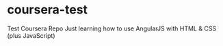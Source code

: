 # coursera-test
Test Coursera Repo
Just learning how to use AngularJS with HTML & CSS (plus JavaScript)